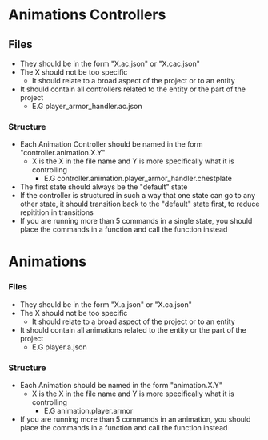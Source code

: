 # Animations Controllers
## Files
- They should be in the form "X.ac.json" or "X.cac.json"
- The X should not be too specific
  - It should relate to a broad aspect of the project or to an entity
- It should contain all controllers related to the entity or the part of the project
  - E.G player_armor_handler.ac.json

### Structure
- Each Animation Controller should be named in the form "controller.animation.X.Y"
  - X is the X in the file name and Y is more specifically what it is controlling
    - E.G controller.animation.player_armor_handler.chestplate
- The first state should always be the "default" state
- If the controller is structured in such a way that one state can go to any other state, it should transition back to the "default" state first, to reduce repitition in transitions
- If you are running more than 5 commands in a single state, you should place the commands in a function and call the function instead
  
# Animations
### Files
- They should be in the form "X.a.json" or "X.ca.json"
- The X should not be too specific
  - It should relate to a broad aspect of the project or to an entity
- It should contain all animations related to the entity or the part of the project
  - E.G player.a.json
 
### Structure
- Each Animation should be named in the form "animation.X.Y"
  - X is the X in the file name and Y is more specifically what it is controlling
    - E.G animation.player.armor
- If you are running more than 5 commands in an animation, you should place the commands in a function and call the function instead
